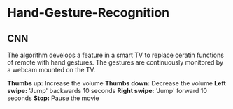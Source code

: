 # Hand-Gesture-Recognition
## CNN

The algorithm develops a feature in a smart TV to replace ceratin functions of remote with hand gestures. The gestures are continuously monitored by a webcam mounted on the TV.

**Thumbs up:** Increase the volume 
**Thumbs down:** Decrease the volume 
**Left swipe:** 'Jump' backwards 10 seconds 
**Right swipe:** 'Jump' forward 10 seconds
**Stop:** Pause the movie
